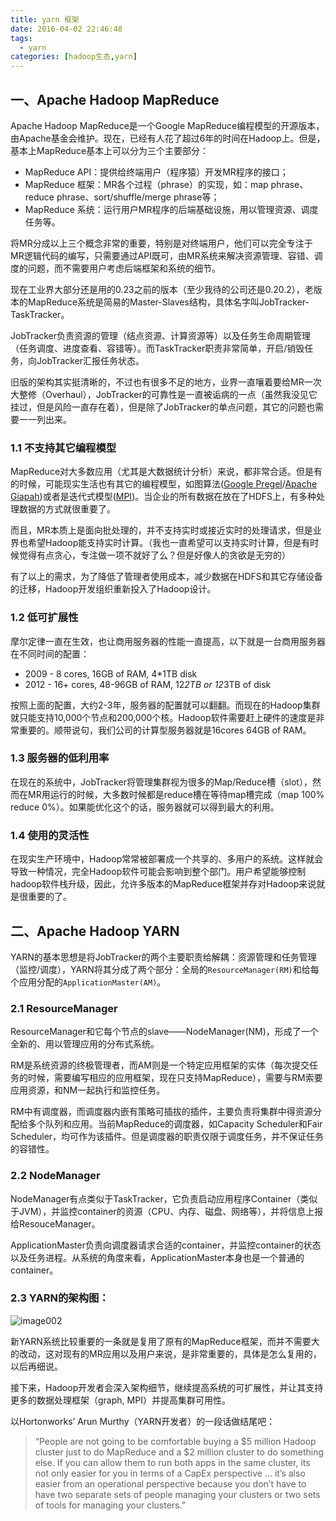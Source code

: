 ```yaml
---
title: yarn 框架
date: 2016-04-02 22:46:48
tags: 
  - yarn
categories: [hadoop生态,yarn]
---
```


## 一、Apache Hadoop MapReduce

Apache Hadoop MapReduce是一个Google MapReduce编程模型的开源版本，由Apache基金会维护。现在，已经有人花了超过6年的时间在Hadoop上。但是，基本上MapReduce基本上可以分为三个主要部分：

 - MapReduce API：提供给终端用户（程序猿）开发MR程序的接口；
 - MapReduce 框架：MR各个过程（phrase）的实现，如：map phrase、reduce phrase、sort/shuffle/merge phrase等；
 - MapReduce 系统：运行用户MR程序的后端基础设施，用以管理资源、调度任务等。

将MR分成以上三个概念非常的重要，特别是对终端用户，他们可以完全专注于MR逻辑代码的编写，只需要通过API既可，由MR系统来解决资源管理、容错、调度的问题，而不需要用户考虑后端框架和系统的细节。

现在工业界大部分还是用的0.23之前的版本（至少我待的公司还是0.20.2），老版本的MapReduce系统是简易的Master-Slaves结构，具体名字叫JobTracker-TaskTracker。

JobTracker负责资源的管理（结点资源、计算资源等）以及任务生命周期管理（任务调度、进度查看、容错等）。而TaskTracker职责非常简单，开启/销毁任务，向JobTracker汇报任务状态。

旧版的架构其实挺清晰的，不过也有很多不足的地方，业界一直嚷着要给MR一次大整修（Overhaul），JobTracker的可靠性是一直被诟病的一点（虽然我没见它挂过，但是风险一直存在着），但是除了JobTracker的单点问题，其它的问题也需要一一列出来。

### 1.1 不支持其它编程模型

MapReduce对大多数应用（尤其是大数据统计分析）来说，都非常合适。但是有的时候，可能现实生活也有其它的编程模型，如图算法([Google Pregel](http://www.csdn.net/article/2012-08-20/2808870)/[Apache Giapah](http://giraph.apache.org/))或者是迭代式模型([MPI](http://en.wikipedia.org/wiki/Message_Passing_Interface))。当企业的所有数据在放在了HDFS上，有多种处理数据的方式就很重要了。

而且，MR本质上是面向批处理的，并不支持实时或接近实时的处理请求，但是业界也希望Hadoop能支持实时计算。（我也一直希望可以支持实时计算，但是有时候觉得有点贪心，专注做一项不就好了么？但是好像人的贪欲是无穷的）

有了以上的需求，为了降低了管理者使用成本，减少数据在HDFS和其它存储设备的迁移，Hadoop开发组织重新投入了Hadoop设计。

### 1.2 低可扩展性

摩尔定律一直在生效，也让商用服务器的性能一直提高，以下就是一台商用服务器在不同时间的配置：

- 2009 - 8 cores, 16GB of RAM, 4*1TB disk
- 2012 - 16+ cores, 48-96GB of RAM, 12*2TB or 12*3TB of disk

按照上面的配置，大约2-3年，服务器的配置就可以翻翻。而现在的Hadoop集群就只能支持10,000个节点和200,000个核。Hadoop软件需要赶上硬件的速度是非常重要的。顺带说句，我们公司的计算型服务器就是16cores 64GB of RAM。

### 1.3 服务器的低利用率

在现在的系统中，JobTracker将管理集群视为很多的Map/Reduce槽（slot），然而在MR用运行的时候，大多数时候都是reduce槽在等待map槽完成（map 100% reduce 0%）。如果能优化这个的话，服务器就可以得到最大的利用。

### 1.4 使用的灵活性

在现实生产环境中，Hadoop常常被部署成一个共享的、多用户的系统。这样就会导致一种情况，完全Hadoop软件可能会影响到整个部门。用户希望能够控制hadoop软件栈升级，因此，允许多版本的MapReduce框架并存对Hadoop来说就是很重要的了。

## 二、Apache Hadoop YARN

YARN的基本思想是将JobTracker的两个主要职责给解耦：资源管理和任务管理（监控/调度），YARN将其分成了两个部分：全局的`ResourceManager(RM)`和给每个应用分配的`ApplicationMaster(AM)`。

### 2.1 ResourceManager 

ResourceManager和它每个节点的slave——NodeManager(NM)，形成了一个全新的、用以管理应用的分布式系统。

RM是系统资源的终极管理者，而AM则是一个特定应用框架的实体（每次提交任务的时候，需要编写相应的应用框架，现在只支持MapReduce），需要与RM索要应用资源，和NM一起执行和监控任务。

RM中有调度器，而调度器内嵌有策略可插拔的插件，主要负责将集群中得资源分配给多个队列和应用。当前MapReduce的调度器，如Capacity Scheduler和Fair Scheduler，均可作为该插件。但是调度器的职责仅限于调度任务，并不保证任务的容错性。

### 2.2 NodeManager 

NodeManager有点类似于TaskTracker，它负责启动应用程序Container（类似于JVM），并监控container的资源（CPU、内存、磁盘、网络等），并将信息上报给ResouceManager。

ApplicationMaster负责向调度器请求合适的container，并监控container的状态以及任务进程。从系统的角度来看，ApplicationMaster本身也是一个普通的container。

### 2.3 YARN的架构图：

![image002](/images/hadoop_yarn框架/image002.jpg)

新YARN系统比较重要的一条就是复用了原有的MapReduce框架，而并不需要大的改动，这对现有的MR应用以及用户来说，是非常重要的，具体是怎么复用的，以后再细说。

接下来，Hadoop开发者会深入架构细节，继续提高系统的可扩展性，并让其支持更多的数据处理框架（graph, MPI）并提高集群可用性。

以Hortonworks’ Arun Murthy（YARN开发者）的一段话做结尾吧：

> “People are not going to be comfortable buying a $5 million Hadoop cluster just to do MapReduce and a $2 million cluster to do something else. If you can allow them to run both apps in the same cluster, its not only easier for you in terms of a CapEx perspective … it’s also easier from an operational perspective because you don’t have to have two separate sets of people managing your clusters or two sets of tools for managing your clusters.”
